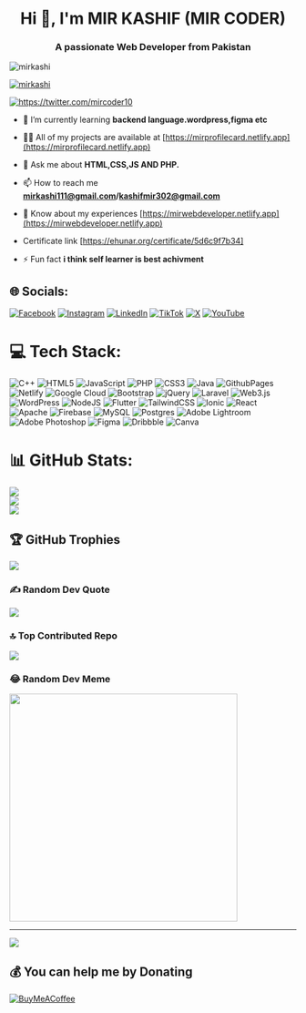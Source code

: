 <h1 align="center">Hi 👋, I'm MIR KASHIF (MIR CODER)</h1>
<h3 align="center">A passionate Web Developer from Pakistan</h3>

<p align="left"> <img src="https://komarev.com/ghpvc/?username=mirkashi&label=Profile%20views&color=0e75b6&style=flat" alt="mirkashi" /> </p>

<p align="left"> <a href="https://github.com/ryo-ma/github-profile-trophy"><img src="https://github-profile-trophy.vercel.app/?username=mirkashi" alt="mirkashi" /></a> </p>

<p align="left"> <a href="https://twitter.com/https://twitter.com/mircoder10" target="blank"><img src="https://img.shields.io/twitter/follow/https://twitter.com/mircoder10?logo=twitter&style=for-the-badge" alt="https://twitter.com/mircoder10" /></a></p>

- 🌱 I’m currently learning **backend language.wordpress,figma etc**

- 👨‍💻 All of my projects are available at [https://mirprofilecard.netlify.app](https://mirprofilecard.netlify.app)

- 💬 Ask me about **HTML,CSS,JS AND PHP.**

- 📫 How to reach me **mirkashi111@gmail.com/kashifmir302@gmail.com**

- 📄 Know about my experiences [https://mirwebdeveloper.netlify.app](https://mirwebdeveloper.netlify.app)

-    Certificate link [https://ehunar.org/certificate/5d6c9f7b34]

- ⚡ Fun fact **i think self learner is best achivment**


## 🌐 Socials:
[![Facebook](https://img.shields.io/badge/Facebook-%231877F2.svg?logo=Facebook&logoColor=white)](https://facebook.com/https://web.facebook.com/boost.your.biz.fr) [![Instagram](https://img.shields.io/badge/Instagram-%23E4405F.svg?logo=Instagram&logoColor=white)](https://instagram.com/https://www.instagram.com/mirwebdev/) [![LinkedIn](https://img.shields.io/badge/LinkedIn-%230077B5.svg?logo=linkedin&logoColor=white)](https://linkedin.com/in/https://www.linkedin.com/in/mir-kashif-28987428b/) [![TikTok](https://img.shields.io/badge/TikTok-%23000000.svg?logo=TikTok&logoColor=white)](https://tiktok.com/@https://www.tiktok.com/@mircoder10) [![X](https://img.shields.io/badge/X-black.svg?logo=X&logoColor=white)](https://x.com/https://twitter.com/Mircoder10) [![YouTube](https://img.shields.io/badge/YouTube-%23FF0000.svg?logo=YouTube&logoColor=white)](https://youtube.com/@https://youtube.com/@MIRCoder?si=GYI9rEIMAxDVBS12) 

# 💻 Tech Stack:
![C++](https://img.shields.io/badge/c++-%2300599C.svg?style=plastic&logo=c%2B%2B&logoColor=white) ![HTML5](https://img.shields.io/badge/html5-%23E34F26.svg?style=plastic&logo=html5&logoColor=white) ![JavaScript](https://img.shields.io/badge/javascript-%23323330.svg?style=plastic&logo=javascript&logoColor=%23F7DF1E) ![PHP](https://img.shields.io/badge/php-%23777BB4.svg?style=plastic&logo=php&logoColor=white) ![CSS3](https://img.shields.io/badge/css3-%231572B6.svg?style=plastic&logo=css3&logoColor=white) ![Java](https://img.shields.io/badge/java-%23ED8B00.svg?style=plastic&logo=openjdk&logoColor=white) ![GithubPages](https://img.shields.io/badge/github%20pages-121013?style=plastic&logo=github&logoColor=white) ![Netlify](https://img.shields.io/badge/netlify-%23000000.svg?style=plastic&logo=netlify&logoColor=#00C7B7) ![Google Cloud](https://img.shields.io/badge/GoogleCloud-%234285F4.svg?style=plastic&logo=google-cloud&logoColor=white) ![Bootstrap](https://img.shields.io/badge/bootstrap-%238511FA.svg?style=plastic&logo=bootstrap&logoColor=white) ![jQuery](https://img.shields.io/badge/jquery-%230769AD.svg?style=plastic&logo=jquery&logoColor=white) ![Laravel](https://img.shields.io/badge/laravel-%23FF2D20.svg?style=plastic&logo=laravel&logoColor=white) ![Web3.js](https://img.shields.io/badge/web3.js-F16822?style=plastic&logo=web3.js&logoColor=white) ![WordPress](https://img.shields.io/badge/WordPress-%23117AC9.svg?style=plastic&logo=WordPress&logoColor=white) ![NodeJS](https://img.shields.io/badge/node.js-6DA55F?style=plastic&logo=node.js&logoColor=white) ![Flutter](https://img.shields.io/badge/Flutter-%2302569B.svg?style=plastic&logo=Flutter&logoColor=white) ![TailwindCSS](https://img.shields.io/badge/tailwindcss-%2338B2AC.svg?style=plastic&logo=tailwind-css&logoColor=white) ![Ionic](https://img.shields.io/badge/Ionic-%233880FF.svg?style=plastic&logo=Ionic&logoColor=white) ![React](https://img.shields.io/badge/react-%2320232a.svg?style=plastic&logo=react&logoColor=%2361DAFB) ![Apache](https://img.shields.io/badge/apache-%23D42029.svg?style=plastic&logo=apache&logoColor=white) ![Firebase](https://img.shields.io/badge/Firebase-039BE5?style=plastic&logo=Firebase&logoColor=white) ![MySQL](https://img.shields.io/badge/mysql-%2300000f.svg?style=plastic&logo=mysql&logoColor=white) ![Postgres](https://img.shields.io/badge/postgres-%23316192.svg?style=plastic&logo=postgresql&logoColor=white) ![Adobe Lightroom](https://img.shields.io/badge/Adobe%20Lightroom-31A8FF.svg?style=plastic&logo=Adobe%20Lightroom&logoColor=white) ![Adobe Photoshop](https://img.shields.io/badge/adobe%20photoshop-%2331A8FF.svg?style=plastic&logo=adobe%20photoshop&logoColor=white) ![Figma](https://img.shields.io/badge/figma-%23F24E1E.svg?style=plastic&logo=figma&logoColor=white) ![Dribbble](https://img.shields.io/badge/Dribbble-EA4C89?style=plastic&logo=dribbble&logoColor=white) ![Canva](https://img.shields.io/badge/Canva-%2300C4CC.svg?style=plastic&logo=Canva&logoColor=white)
# 📊 GitHub Stats:
![](https://github-readme-stats.vercel.app/api?username=mirkashi&theme=merko&hide_border=false&include_all_commits=false&count_private=true)<br/>
![](https://github-readme-streak-stats.herokuapp.com/?user=mirkashi&theme=merko&hide_border=false)<br/>
![](https://github-readme-stats.vercel.app/api/top-langs/?username=mirkashi&theme=merko&hide_border=false&include_all_commits=false&count_private=true&layout=compact)

## 🏆 GitHub Trophies
![](https://github-profile-trophy.vercel.app/?username=mirkashi&theme=radical&no-frame=true&no-bg=false&margin-w=4)

### ✍️ Random Dev Quote
![](https://quotes-github-readme.vercel.app/api?type=vetical&theme=radical)

### 🔝 Top Contributed Repo
![](https://github-contributor-stats.vercel.app/api?username=mirkashi&limit=5&theme=radical&combine_all_yearly_contributions=true)

### 😂 Random Dev Meme
<img src='https://randommeme-five.vercel.app/' style="height: 400px;"/>

---
[![](https://visitcount.itsvg.in/api?id=mirkashi&icon=6&color=6)](https://visitcount.itsvg.in)

  ## 💰 You can help me by Donating
  [![BuyMeACoffee](https://img.shields.io/badge/Buy%20Me%20a%20Coffee-ffdd00?style=for-the-badge&logo=buy-me-a-coffee&logoColor=black)](https://buymeacoffee.com/https://www.buymeacoffee.com/mirkashi) 

  
<!-- Proudly created with GPRM ( https://gprm.itsvg.in ) -->
